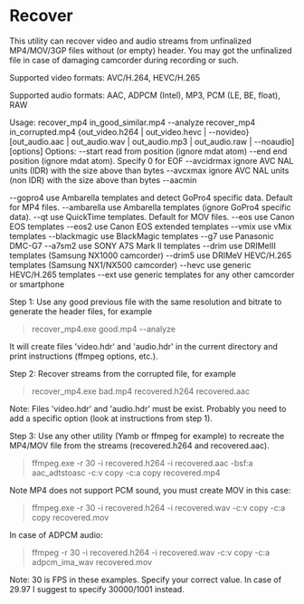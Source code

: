 # Recover

This utility can recover video and audio streams from unfinalized MP4/MOV/3GP files without (or empty) header.
You may got the unfinalized file in case of damaging camcorder during recording or such.

Supported video formats: AVC/H.264, HEVC/H.265

Supported audio formats: AAC, ADPCM (Intel), MP3, PCM (LE, BE, float), RAW

Usage:
recover_mp4 in_good_similar.mp4 --analyze
recover_mp4 in_corrupted.mp4 {out_video.h264 | out_video.hevc | --novideo}
[out_audio.aac | out_audio.wav | out_audio.mp3 | out_audio.raw | --noaudio] [options]
Options:
--start read from position (ignore mdat atom)
--end end position (ignore mdat atom). Specify 0 for EOF
--avcidrmax ignore AVC NAL units (IDR) with the size above than bytes
--avcxmax ignore AVC NAL units (non IDR) with the size above than bytes
--aacmin

--gopro4 use Ambarella templates and detect GoPro4 specific data. Default for MP4 files.
--ambarella use Ambarella templates (ignore GoPro4 specific data).
--qt use QuickTime templates. Default for MOV files.
--eos use Canon EOS templates
--eos2 use Canon EOS extended templates
--vmix use vMix templates
--blackmagic use BlackMagic templates
--g7 use Panasonic DMC-G7
--a7sm2 use SONY A7S Mark II templates
--drim use DRIMeIII templates (Samsung NX1000 camcorder)
--drim5 use DRIMeV HEVC/H.265 templates (Samsung NX1/NX500 camcorder)
--hevc use generic HEVC/H.265 templates
--ext use generic templates for any other camcorder or smartphone

Step 1: Use any good previous file with the same resolution and bitrate to generate the header files, for example

>recover_mp4.exe good.mp4 --analyze

It will create files 'video.hdr' and 'audio.hdr' in the current directory and print instructions (ffmpeg options, etc.).

Step 2: Recover streams from the corrupted file, for example

>recover_mp4.exe bad.mp4 recovered.h264 recovered.aac

Note: Files 'video.hdr' and 'audio.hdr' must be exist.
Probably you need to add a specific option (look at instructions from step 1).

Step 3: Use any other utility (Yamb or ffmpeg for example)
to recreate the MP4/MOV file from the streams (recovered.h264 and recovered.aac).

>ffmpeg.exe -r 30 -i recovered.h264 -i recovered.aac -bsf:a aac_adtstoasc -c:v copy -c:a copy recovered.mp4

Note MP4 does not support PCM sound, you must create MOV in this case:

>ffmpeg.exe -r 30 -i recovered.h264 -i recovered.wav -c:v copy -c:a copy recovered.mov

In case of ADPCM audio:

>ffmpeg -r 30 -i recovered.h264 -i recovered.wav -c:v copy -c:a adpcm_ima_wav recovered.mov

Note: 30 is FPS in these examples. Specify your correct value.
In case of 29.97 I suggest to specify 30000/1001 instead.